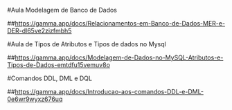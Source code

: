 #Aula Modelagem de Banco de Dados

##https://gamma.app/docs/Relacionamentos-em-Banco-de-Dados-MER-e-DER-dl65ve2zizfmbh5

#Aula de Tipos de Atributos e Tipos de dados no Mysql

##https://gamma.app/docs/Modelagem-de-Dados-no-MySQL-Atributos-e-Tipos-de-Dados-emtdfu15vemuv8o

#Comandos DDL, DML e DQL

##https://gamma.app/docs/Introducao-aos-comandos-DDL-e-DML-0e6wr9wyxz676uq

